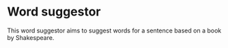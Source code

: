 # Word suggestor

This word suggestor aims to suggest words for a sentence based on a book by Shakespeare.
